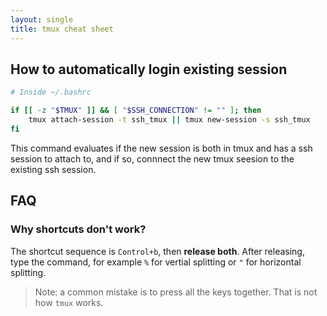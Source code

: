 ```yaml
---
layout: single
title: tmux cheat sheet
---
```


## How to automatically login existing session

```bash
# Inside ~/.bashrc

if [[ -z "$TMUX" ]] && [ "$SSH_CONNECTION" != "" ]; then
    tmux attach-session -t ssh_tmux || tmux new-session -s ssh_tmux
fi
```

This command evaluates if the new session is both in tmux and has a ssh session 
to attach to, and if so, connnect the new tmux seesion to the existing ssh session.

## FAQ

### Why shortcuts don't work?

The shortcut sequence is `Control+b`, then **release both**. After releasing, type the command, for example `%` for vertial splitting or `"` for horizontal splitting.

> Note: a common mistake is to press all the keys together. That is not how `tmux` works.
